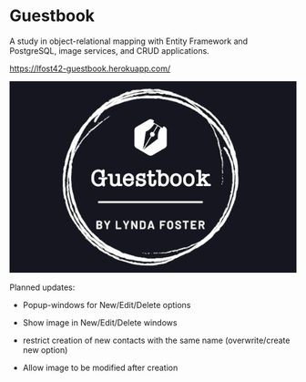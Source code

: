 # Guestbook

A study in object-relational mapping with Entity Framework and PostgreSQL, image services, and CRUD applications.

https://lfost42-guestbook.herokuapp.com/

![My App](./Guestbook/wwwroot/img/app.png)

Planned updates:

- Popup-windows for New/Edit/Delete options

- Show image in New/Edit/Delete windows

- restrict creation of new contacts with the same name (overwrite/create new option)

- Allow image to be modified after creation
